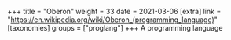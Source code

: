 +++
title = "Oberon"
weight = 33
date = 2021-03-06
[extra]
link = "https://en.wikipedia.org/wiki/Oberon_(programming_language)"
[taxonomies]
groups = ["proglang"]
+++
A programming language

